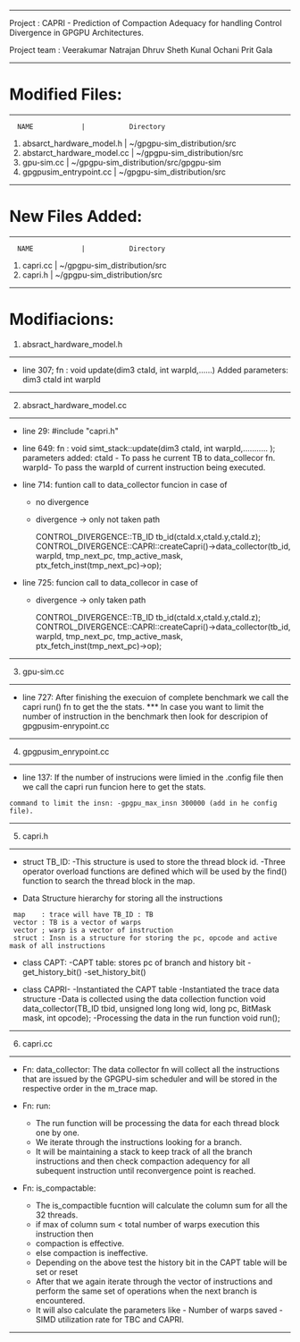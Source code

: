 **********************************************************************
Project	     : CAPRI - Prediction of Compaction Adequacy for handling
	       Control Divergence in GPGPU Architectures.

Project team : Veerakumar Natrajan
	       Dhruv Sheth
	       Kunal Ochani
	       Prit Gala
********************************************************************** 

# Modified Files:
-----------------------------------------------------------------------
      NAME 		      |		      Directory
1. absarct_hardware_model.h   | ~/gpgpu-sim_distribution/src 
2. abstarct_hardware_model.cc | ~/gpgpu-sim_distribution/src
3. gpu-sim.cc                 |	~/gpgpu-sim_distribution/src/gpgpu-sim
4. gpgpusim_entrypoint.cc     | ~/gpgpu-sim_distribution/src 
-----------------------------------------------------------------------
			      	
# New Files Added:
-----------------------------------------------------------------------
      NAME 		      |		      Directory
1. capri.cc		      |	~/gpgpu-sim_distribution/src
2. capri.h		      |	~/gpgpu-sim_distribution/src
-----------------------------------------------------------------------

# Modifiacions:

1. absract_hardware_model.h
------------------------------------------------------------------------
 -   line 307;
	fn		: void update(dim3 ctaId, int warpId,......)
	Added parameters: dim3 ctaId
			  int warpId

------------------------------------------------------------------------
2. absract_hardware_model.cc
------------------------------------------------------------------------
 -   line 29: 
	#include "capri.h"

 -   line 649:
	fn              : void simt_stack::update(dim3 ctaId, int warpId,........... );
	parameters added: ctaId - To pass he current TB to data_collecor fn.
			  warpId- To pass the warpId of current instruction being executed.

 -   line 714:
	funtion call to data_collector funcion in case of 
	  - no divergence
	  - divergence -> only not taken path

		CONTROL_DIVERGENCE::TB_ID tb_id(ctaId.x,ctaId.y,ctaId.z);
	        CONTROL_DIVERGENCE::CAPRI::createCapri()->data_collector(tb_id, warpId, tmp_next_pc, tmp_active_mask, ptx_fetch_inst(tmp_next_pc)->op);

 -   line 725:
	funcion call to data_collecor in case of 
	  - divergence -> only taken path

		CONTROL_DIVERGENCE::TB_ID tb_id(ctaId.x,ctaId.y,ctaId.z);
	        CONTROL_DIVERGENCE::CAPRI::createCapri()->data_collector(tb_id, warpId, tmp_next_pc, tmp_active_mask, ptx_fetch_inst(tmp_next_pc)->op);
------------------------------------------------------------------------
3. gpu-sim.cc
------------------------------------------------------------------------
 -   line 727:
	After finishing the execuion of complete benchmark we call the capri run() fn to get the the stats.
	*** In case you want to limit the number of instruction in the benchmark then look for descripion 
	    of gpgpusim-enrypoint.cc
------------------------------------------------------------------------
4. gpgpusim_enrypoint.cc
------------------------------------------------------------------------
 -   line 137:
	If the number of instrucions were limied in the .config file then we call the capri run
	funcion here to get the stats.

	command to limit the insn: -gpgpu_max_insn 300000 (add in he config file).
------------------------------------------------------------------------
5. capri.h
------------------------------------------------------------------------
 -   struct TB_ID:
	-This structure is used to store the thread block id.
	-Three operator overload functions are defined which will be used 
	 by the find() function to search the thread block in the map.

 -    Data Structure hierarchy for storing all the instructions

	 map    : trace will have TB_ID : TB
	 vector : TB is a vector of warps
	 vector ; warp is a vector of instruction
	 struct : Insn is a structure for storing the pc, opcode and active mask of all instructions

 -   class CAPT:
	-CAPT table: stores pc of branch and history bit
	-get_history_bit()
	-set_history_bit()

 -   class CAPRI-
	-Instantiated the CAPT table
	-Instantiated the trace data structure 
	-Data is collected using the data collection function
		void data_collector(TB_ID tbid, unsigned long long wid, long pc, BitMask mask, int opcode);
	-Processing the data in the run function
		void run();
------------------------------------------------------------------------
6. capri.cc
------------------------------------------------------------------------
 -  Fn: data_collector:
	The data collector fn will collect all the instructions that are issued by the 
	GPGPU-sim scheduler and will be stored in the respective order in the m_trace map.

 -   Fn: run:
      - The run function will be processing the data for each thread block one by one.
      - We iterate through the instructions looking for a branch.
      - It will be maintaining a stack to keep track of all the branch instructions and
   	then check compaction adequency for all subequent instruction until reconvergence 
   	point is reached.

 -   Fn: is_compactable:
       - The is_compactible fucntion will calculate the column sum for all the 32 threads.
       - if max of column sum < total number of warps execution this instruction then 
		- compaction is effective.
		- else compaction is ineffective.
       - Depending on the above test the history bit in the CAPT table will be set or reset
      - After that we again iterate through the vector of instructions and perform the 
   	same set of operations when the next branch is encountered.  
      - It will also calculate the parameters like 
     		- Number of warps saved 
     		- SIMD utilization rate 
   	for TBC and CAPRI.
------------------------------------------------------------------------
